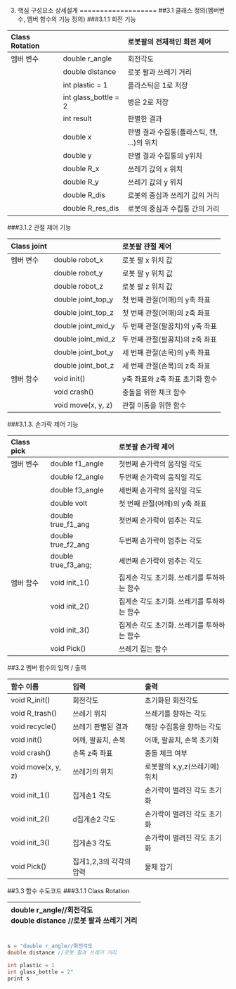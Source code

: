 3. 핵심 구성요소 상세설계
===================
##3.1 클래스 정의(멤버변수, 멤버 함수의 기능 정의)
###3.1.1 회전 기능


| Class Rotation  |        | 로봇팔의 전체적인 회전 제어   |
| :------- | :---- | :--- |
| 멤버 변수 | double r_angle  | 회전각도  |
| | double distance  |로봇 팔과 쓰레기 거리|
|  | int plastic = 1 |플라스틱은 1로 저장 |
|| int glass_bottle = 2  |병은 2로 저장|
| | int result  | 판별한 결과|
| |double x |판별 결과 수집통(플라스틱, 캔, ...)의 위치 |
| |double y |판별 결과 수집통의 y위치|
| |double R_x    | 쓰레기 값의 x 위치|
| | double R_y  | 쓰레기 값의 y 위치|
| | double R_dis  |로봇의 중심과 쓰레기 값의 거리 |
| | double R_res_dis  | 로봇의 중심과 수집통 간의 거리 |


###3.1.2 관절 제어 기능

| Class joint |   | 로봇팔 관절 제어 |
| :------- | :---- | :--- |
| 멤버 변수 | double robot_x  | 로봇 팔 x 위치 값|
| |double robot_y |로봇 팔 y 위치 값|
| | double robot_z|로봇 팔 z 위치 값 |
| | double joint_top_y|첫 번째 관절(어깨)의 y축 좌표|
| | double joint_top_z | 첫 번째 관절(어깨)의 z축 좌표|
| |double joint_mid_y|두 번째 관절(팔꿈치)의 y축 좌표 |
| |double joint_mid_z |두 번째 관절(팔꿈치)의 z축 좌표|
| |double joint_bot_y  | 세 번째 관절(손목)의 y축 좌표|
| |double joint_bot_z|세 번째 관절(손목)의 z축 좌표|
| 멤버 함수 | void init()  | y축 좌표와 z축 좌표 초기화 함수|
| |void crash()|충돌을 위한 체크 함수|
| |void move(x, y, z)|관절 이동을 위한 함수|


###3.1.3. 손가락 제어 기능

| Class pick |   | 로봇팔 손가락 제어|
| :------- | :---- | :--- |
| 멤버 변수 | double f1_angle |첫번째 손가락의 움직일 각도|
| |double f2_angle|두번째 손가락의 움직일 각도|
| | double f3_angle |세번째 손가락의 움직일 각도|
| |double volt |첫 번째 관절(어깨)의 y축 좌표|
| | double true_f1_ang | 첫번째 손가락이 멈추는 각도|
| |double true_f2_ang |두번째 손가락이 멈추는 각도|
| |double true_f3_ang;|세번째 손가락이 멈추는 각도|
| 멤버 함수 | void init_1() | 집게손 각도 초기화. 쓰레기를 투하하는 함수|
| | void init_2()|집게손 각도 초기화. 쓰레기를 투하하는 함수|
| | void init_3()|집게손 각도 초기화. 쓰레기를 투하하는 함수|
| | void Pick()  |쓰레기 집는 함수|

##3.2  멤버 함수의 입력 / 출력

|함수 이름  |   입력  | 출력   |
| :------- | :---- | :--- |
| void R_init() | 회전각도 | 초기화된 회전각도|
| void R_trash()| 쓰레기 위치 |쓰레기를 향하는 각도|
|void recycle()  |쓰레기 판별된 결과 |해당 수집통을 향하는 각도 |
|void init() | 어깨, 팔꿈치, 손목|어깨, 팔꿈치, 손목 초기화|
|void crash() |손목 z축 좌표| 충돌 체크 여부|
| void move(x, y, z)|쓰레기의 위치 |로봇팔의 x,y,z(쓰레기에) 위치 |
|void init_1() |집게손1 각도 |손가락이 벌려진 각도 초기화|
|void init_2() |d집게손2 각도  | 손가락이 벌려진 각도 초기화|
|void init_3() | 집게손3 각도 | 손가락이 벌려진 각도 초기화|
|void Pick()  | 집게1,2,3의 각각의 압력 |물체 잡기 |

##3.3 함수 수도코드
###3.1.1 Class Rotation

|double r_angle//회전각도<br>double distance //로봇 팔과 쓰레기 거리<br><br>|
|:------------|
```c
s = "double r_angle//회전각도
double distance //로봇 팔과 쓰레기 거리

int plastic = 1
int glass_bottle = 2"
print s
```

